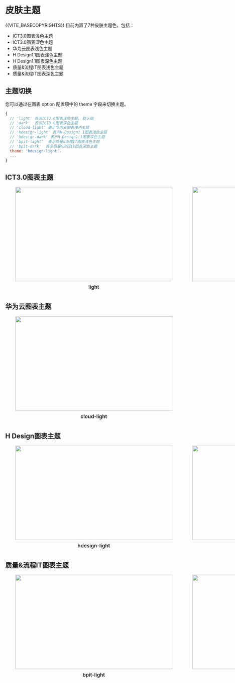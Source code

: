 # 皮肤主题

{{VITE_BASECOPYRIGHTS}} 目前内置了7种皮肤主题色，包括：
- ICT3.0图表浅色主题
- ICT3.0图表深色主题
- 华为云图表浅色主题
- H Design1.1图表浅色主题
- H Design1.1图表深色主题
- 质量&流程IT图表浅色主题
- 质量&流程IT图表深色主题

## 主题切换

您可以通过在图表 option 配置项中的 theme 字段来切换主题。
```jsx
{
  // 'light' 表示ICT3.0图表浅色主题, 默认值
  // 'dark'  表示ICT3.0图表深色主题
  // 'cloud-light' 表示华为云图表浅色主题
  // 'hdesign-light' 表示H Design1.1图表浅色主题
  // 'hdesign-dark' 表示H Design1.1图表深色主题
  // 'bpit-light'  表示质量&流程IT图表浅色主题
  // 'bpit-dark'  表示质量&流程IT图表深色主题
  theme: 'hdesign-light'，
  ...
}
```
## ICT3.0图表主题

<div class="color-demo-container">
    <div class="color-demo-item">
    <img  class="color-demo-img" src="{{VITE_BASEROUTER}}./image/md/themeColorDemoIctLight.png"/>
    <div class="color-demo-label">light</div>
    </div>
    <div class="color-demo-item">
    <img  class="color-demo-img" src="{{VITE_BASEROUTER}}./image/md/themeColorDemoIctDark.png"/>
    <div class="color-demo-label">dark</div>
    </div>
</div>

## 华为云图表主题

<div class="color-demo-container">
    <div class="color-demo-item">
    <img  class="color-demo-img" src="{{VITE_BASEROUTER}}./image/md/themeColorDemoCloudLight.png"/>
    <div class="color-demo-label">cloud-light</div>
    </div>
</div>

## H Design图表主题

<div class="color-demo-container">
    <div class="color-demo-item">
    <img  class="color-demo-img" src="{{VITE_BASEROUTER}}./image/md/themeColorDemoHdesignLight.png"/>
    <div class="color-demo-label">hdesign-light</div>
    </div>
    <div class="color-demo-item">
    <img  class="color-demo-img" src="{{VITE_BASEROUTER}}./image/md/themeColorDemoHdesignDark.png"/>
    <div class="color-demo-label">hdesign-dark</div>
    </div>
</div>

## 质量&流程IT图表主题

<div class="color-demo-container">
    <div class="color-demo-item">
    <img  class="color-demo-img" src="{{VITE_BASEROUTER}}./image/md/themeColorDemoHdesignLight.png"/>
    <div class="color-demo-label">bpit-light</div>
    </div>
    <div class="color-demo-item">
    <img  class="color-demo-img" src="{{VITE_BASEROUTER}}./image/md/themeColorDemoHdesignDark.png"/>
    <div class="color-demo-label">bpit-dark</div>
    </div>
</div>


<style>
.markdown-body ul li{
    font-size:14px;
    font-weight:bold;
    color: #191919;
}
.color-demo-container{
    padding:0 32px;
    display:flex;
    gap:64px;
    margin-bottom:36px;
}
.color-demo-item{
    display:flex;
    flex-direction:column;
    gap:8px;
}
.color-demo-img{
  width:500px;
  height:300px;
}
.color-demo-label{
    font-size:16px;
    font-weight:600;
    text-align:center;
    color:#191919
}
</style>

